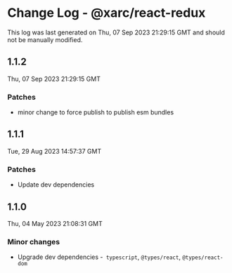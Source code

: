 # Change Log - @xarc/react-redux

This log was last generated on Thu, 07 Sep 2023 21:29:15 GMT and should not be manually modified.

## 1.1.2
Thu, 07 Sep 2023 21:29:15 GMT

### Patches

- minor change to force publish to publish esm bundles

## 1.1.1
Tue, 29 Aug 2023 14:57:37 GMT

### Patches

- Update dev dependencies

## 1.1.0
Thu, 04 May 2023 21:08:31 GMT

### Minor changes

- Upgrade dev dependencies -` typescript`, `@types/react`, `@types/react-dom `

